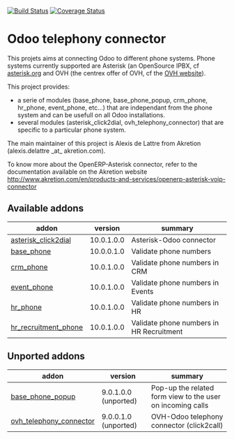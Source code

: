 [![Build Status](https://travis-ci.org/OCA/connector-telephony.svg?branch=10.0)](https://travis-ci.org/OCA/connector-telephony)
[![Coverage Status](https://coveralls.io/repos/OCA/connector-telephony/badge.png?branch=10.0)](https://coveralls.io/r/OCA/connector-telephony?branch=10.0)

# Odoo telephony connector

This projets aims at connecting Odoo to different phone systems. Phone systems currently supported are Asterisk (an OpenSource IPBX, cf [asterisk.org](http://www.asterisk.org/) and OVH (the centrex offer of OVH, cf the [OVH website](http://www.ovhtelecom.fr/telephonie/)).

This project provides:
* a serie of modules (base\_phone, base\_phone\_popup,
  crm\_phone, hr\_phone, event\_phone, etc...) that are independant from
  the phone system and can be usefull on all Odoo installations.
* several modules (asterisk\_click2dial, ovh\_telephony\_connector)
  that are specific to a particular phone system.

The main maintainer of this project is Alexis de Lattre from
Akretion (alexis.delattre \_at\_ akretion.com).

To know more about the OpenERP-Asterisk connector, refer to the documentation
 available on the Akretion website
http://www.akretion.com/en/products-and-services/openerp-asterisk-voip-connector

[//]: # (addons)
Available addons
----------------
addon | version | summary
--- | --- | ---
[asterisk_click2dial](asterisk_click2dial/) | 10.0.1.0.0 | Asterisk-Odoo connector
[base_phone](base_phone/) | 10.0.0.1.0 | Validate phone numbers
[crm_phone](crm_phone/) | 10.0.1.0.0 | Validate phone numbers in CRM
[event_phone](event_phone/) | 10.0.1.0.0 | Validate phone numbers in Events
[hr_phone](hr_phone/) | 10.0.1.0.0 | Validate phone numbers in HR
[hr_recruitment_phone](hr_recruitment_phone/) | 10.0.1.0.0 | Validate phone numbers in HR Recruitment

Unported addons
---------------
addon | version | summary
--- | --- | ---
[base_phone_popup](base_phone_popup/) | 9.0.1.0.0 (unported) | Pop-up the related form view to the user on incoming calls
[ovh_telephony_connector](ovh_telephony_connector/) | 9.0.0.1.0 (unported) | OVH-Odoo telephony connector (click2call)

[//]: # (end addons)
